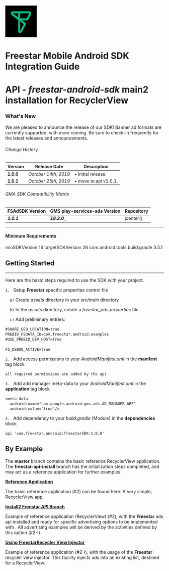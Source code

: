 ![Freestar](https://github.com/freestarcapital/Freestar-Mobile-Android-SDK/raw/master/images/freestar.jpg)
# Freestar Mobile Android SDK Integration Guide
# API - _freestar-android-sdk_ main2 installation for RecyclerView

### What's New
We are pleased to announce the release of our SDK! Banner ad formats are currently supported, with more coming.  Be sure to check-in frequently for the latest releases and announcements.

###### Change History
|  Version  |     Release Date     |                Description                |
| --------- | -------------------- | ----------------------------------------- |
| __1.0.0__ | _October 14th, 2019_ |  • Initial release.                       |
| __1.0.1__ | _October 25th, 2019_ |  • move to api v1.0.1.                    |

###### GMA SDK Compatibility Matrix

| FSAdSDK Version | GMS play-services-ads Version | Repository |
| --------------- | ----------------------------- | ---------- |
| _____1.0.1_____ | ___________18.2.0____________ |  jcenter() |

---
#### Minimum Requirements
minSDKVersion 16
targetSDKVersion 28
com.android.tools.build:gradle 3.5.1

## Getting Started
---

Here are the basic steps required to use the SDK with your project.

`1. ` Setup **Freestar** specific properties control file

`  a)` Create _assets_ directory in your _src/main_ directory

`  b)` In the _assets_ directory, create a _freestar_ads.properties_ file

`  c)` Add preliminary entries:

```
#SHARE_GEO_LOCATION=true
PREBID_FSDATA_ID=com.freestar.android.examples
#USE_PREBID_DEV_HOST=true

FS_DEBUG_ACTIVE=true

```

`2. ` Add access permissions to your _AndroidManifest.xml_ in the **manifest** tag block

```
all required permissions are added by the api
```

`3. ` Add add manager meta-data to your _AndroidManifest.xml_ in the **application** tag block

```
<meta-data
  android:name="com.google.android.gms.ads.AD_MANAGER_APP"
  android:value="true"/>
  ```

`4. ` Add dependency to your _build.gradle_ (Module) in the **dependencies** block

```
api 'com.freestar.android:freestarSDK:1.0.0'
```

## By Example

The **master** branch contains the basic reference RecyclerView application.  The **freestar-api-install** branch has the initialization steps completed, and may act as a reference application for further examples.

[**Reference Application**](https://github.com/freestarcapital/Freestar-Mobile-Android-SDK/new/master2)

The basic reference application (#2) can be found here.  A very simple, RecyclerView app.

[**Install2 Freestar API Branch**](https://github.com/freestarcapital/Freestar-Mobile-Android-SDK/new/freestar-api-install2)

Example of reference application (RecyclerView) (#2), with the **Freestar** ads api installed and ready for specific advertising options to be implemented with .  All advertising examples will be derived by the activities defined by this option (#2-I).

[**Using FreestarRecycler View Injector**](https://github.com/freestarcapital/Freestar-Mobile-Android-SDK/new/freestar-recycler-view-injector)

Example of reference application (#2-I), with the usage of the **Freestar** recycler view injector.  This facility injects ads into an existing list, destined for a RecyclerView.
